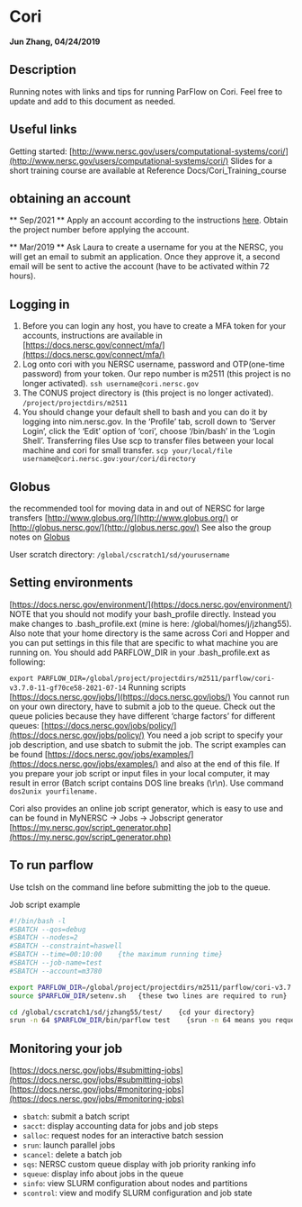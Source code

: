 # Cori
**Jun Zhang, 04/24/2019**

## Description
  Running notes with links and tips for running ParFlow on Cori. Feel free to update and add to this document as needed. 


## Useful links
Getting started: [http://www.nersc.gov/users/computational-systems/cori/](http://www.nersc.gov/users/computational-systems/cori/)
Slides for a short training course are available at Reference Docs/Cori_Training_course

## obtaining an account 
** Sep/2021 **
Apply an account according to the instructions [here](https://docs.nersc.gov/accounts). Obtain the project number before applying the account.

** Mar/2019 **
Ask Laura to create a username for you at the NERSC, you will get an email to submit an application. Once they approve it, a second email will be sent to active the account (have to be activated within 72 hours).

## Logging in 
1. Before you can login any host, you have to create a MFA token for your accounts, instructions are available in [https://docs.nersc.gov/connect/mfa/](https://docs.nersc.gov/connect/mfa/) 
2. Log onto cori with you NERSC username, password and OTP(one-time password) from your token. Our repo number is m2511 (this project is no longer activated).
`ssh username@cori.nersc.gov`
3. The CONUS project directory is (this project is no longer activated).
	`/project/projectdirs/m2511`
4. You should change your default shell to bash and you can do it by logging into  nim.nersc.gov. In the ‘Profile’ tab, scroll down to ‘Server Login’, click the ‘Edit’ option of ‘cori’, choose ‘/bin/bash’ in the ‘Login Shell’.
Transferring files
Use scp to transfer files between your local machine and cori for small transfer.
`scp your/local/file username@cori.nersc.gov:your/cori/directory`

## Globus
 the recommended tool for moving data in and out of NERSC for large transfers
[http://www.globus.org/](http://www.globus.org/) or [http://globus.nersc.gov/](http://globus.nersc.gov/)
See also the group notes on [Globus](../data_and_file_transfers/globus.md)

User scratch directory: `/global/cscratch1/sd/yourusername`

## Setting environments
[https://docs.nersc.gov/environment/](https://docs.nersc.gov/environment/) NOTE that you should not modify your bash_profile directly. Instead you make changes to .bash_profile.ext (mine is here: /global/homes/j/jzhang55). Also note that your home directory is the same across Cori and Hopper and you can put settings in this file that are specific to what machine you are running on. 
You should add PARFLOW_DIR in your .bash_profile.ext as following:

`export PARFLOW_DIR=/global/project/projectdirs/m2511/parflow/cori-v3.7.0-11-gf70ce58-2021-07-14`
Running scripts
[https://docs.nersc.gov/jobs/](https://docs.nersc.gov/jobs/)
You cannot run on your own directory, have to submit a job to the queue. Check out the queue policies because they have different ‘charge factors’ for different queues:
[https://docs.nersc.gov/jobs/policy/](https://docs.nersc.gov/jobs/policy/)
You need a job script to specify your job description, and use sbatch to submit the job. The script examples can be found [https://docs.nersc.gov/jobs/examples/](https://docs.nersc.gov/jobs/examples/) and also at the end of this file.
If you prepare your job script or input files in your local computer, it may result in error (Batch script contains DOS line breaks (\r\n). Use command `dos2unix yourfilename.`

Cori also provides an online job script generator, which is easy to use and can be found in MyNERSC -> Jobs -> Jobscript generator [https://my.nersc.gov/script_generator.php](https://my.nersc.gov/script_generator.php)

## To run parflow
Use tclsh on the command line before submitting the job to the queue. 

Job script example

```bash
#!/bin/bash -l
#SBATCH --qos=debug
#SBATCH --nodes=2
#SBATCH --constraint=haswell   
#SBATCH --time=00:10:00    {the maximum running time}
#SBATCH --job-name=test
#SBATCH --account=m3780

export PARFLOW_DIR=/global/project/projectdirs/m2511/parflow/cori-v3.7.0-11-gf70ce58-2021-07-14
source $PARFLOW_DIR/setenv.sh   {these two lines are required to run}

cd /global/cscratch1/sd/jzhang55/test/    {cd your directory}
srun -n 64 $PARFLOW_DIR/bin/parflow test    {srun -n 64 means you request 64/32=2 nodes to run, so #SBATCH --nodes=2}
```

## Monitoring your job
[https://docs.nersc.gov/jobs/#submitting-jobs](https://docs.nersc.gov/jobs/#submitting-jobs)
[https://docs.nersc.gov/jobs/#monitoring-jobs](https://docs.nersc.gov/jobs/#monitoring-jobs)

- `sbatch`: submit a batch script
- `sacct`: display accounting data for jobs and job steps
- `salloc`: request nodes for an interactive batch session
- `srun`: launch parallel jobs
- `scancel`: delete a batch job
- `sqs`: NERSC custom queue display with job priority ranking info
- `squeue`: display info about jobs in the queue
- `sinfo`: view SLURM configuration about nodes and partitions
- `scontrol`: view and modify SLURM configuration and job state
